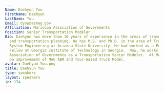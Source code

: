 ```yaml
---
Name: Daehyun You
FirstName: Daehyun
LastName: You
Email: dyou@azmag.gov
Affiliation: Maricopa Association of Governments
Position: Senior Transportation Modeler
Bio: Daehyun has more than 10 years of experience in the areas of travel demand modeling
  and transportation planning. He has M.S. and Ph.D. in the area of Transportation
  System Engineering at Arizona State University. He had worked as a Postdoctoral
  Fellow at Georgia Institute of Technology in Georgia.  Now, he works for Maricopa
  Association of Governments as a Transportation Senior Modeler.  At MAG, he works
  on improvement of MAG ABM and Tour-based Truck Model.
avatar: Daehyun You.png
title: Daehyun You
type: speakers
layout: speakers
id: 174
---
```

